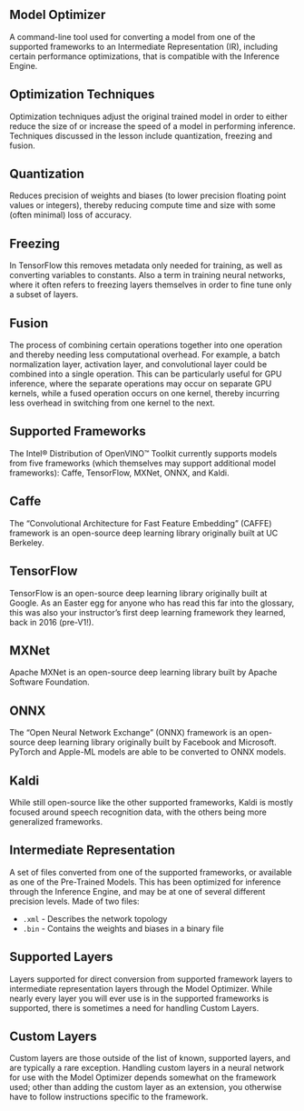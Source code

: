 ## Model Optimizer

A command-line tool used for converting a model from one of the supported frameworks to an Intermediate Representation (IR), including certain performance optimizations, that is compatible with the Inference Engine.

## Optimization Techniques

Optimization techniques adjust the original trained model in order to either reduce the size of or increase the speed of a model in performing inference. Techniques discussed in the lesson include quantization, freezing and fusion.

## Quantization

Reduces precision of weights and biases (to lower precision floating point values or integers), thereby reducing compute time and size with some (often minimal) loss of accuracy.

## Freezing

In TensorFlow this removes metadata only needed for training, as well as converting variables to constants. Also a term in training neural networks, where it often refers to freezing layers themselves in order to fine tune only a subset of layers.

## Fusion

The process of combining certain operations together into one operation and thereby needing less computational overhead. For example, a batch normalization layer, activation layer, and convolutional layer could be combined into a single operation. This can be particularly useful for GPU inference, where the separate operations may occur on separate GPU kernels, while a fused operation occurs on one kernel, thereby incurring less overhead in switching from one kernel to the next.

## Supported Frameworks

The Intel® Distribution of OpenVINO™ Toolkit currently supports models from five frameworks (which themselves may support additional model frameworks): Caffe, TensorFlow, MXNet, ONNX, and Kaldi.

## Caffe

The “Convolutional Architecture for Fast Feature Embedding” (CAFFE) framework is an open-source deep learning library originally built at UC Berkeley.

## TensorFlow

TensorFlow is an open-source deep learning library originally built at Google. As an Easter egg for anyone who has read this far into the glossary, this was also your instructor’s first deep learning framework they learned, back in 2016 (pre-V1!).

## MXNet

Apache MXNet is an open-source deep learning library built by Apache Software Foundation.

## ONNX

The “Open Neural Network Exchange” (ONNX) framework is an open-source deep learning library originally built by Facebook and Microsoft. PyTorch and Apple-ML models are able to be converted to ONNX models.

## Kaldi

While still open-source like the other supported frameworks, Kaldi is mostly focused around speech recognition data, with the others being more generalized frameworks.

## Intermediate Representation

A set of files converted from one of the supported frameworks, or available as one of the Pre-Trained Models. This has been optimized for inference through the Inference Engine, and may be at one of several different precision levels. Made of two files:

* ```.xml``` - Describes the network topology
* ```.bin``` - Contains the weights and biases in a binary file

## Supported Layers

Layers supported for direct conversion from supported framework layers to intermediate representation layers through the Model Optimizer. While nearly every layer you will ever use is in the supported frameworks is supported, there is sometimes a need for handling Custom Layers.

## Custom Layers

Custom layers are those outside of the list of known, supported layers, and are typically a rare exception. Handling custom layers in a neural network for use with the Model Optimizer depends somewhat on the framework used; other than adding the custom layer as an extension, you otherwise have to follow instructions specific to the framework.
